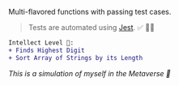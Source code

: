 
 Multi-flavored functions with passing test cases. 
 
 >Tests are automated using [Jest](https://jestjs.io/). ✅ 🧪🔬

 ```diff
 Intellect Level 🧠:
 + Finds Highest Digit
 + Sort Array of Strings by its Length
 ```
<em>This is a simulation of myself in the Metaverse 🧬 </em>
